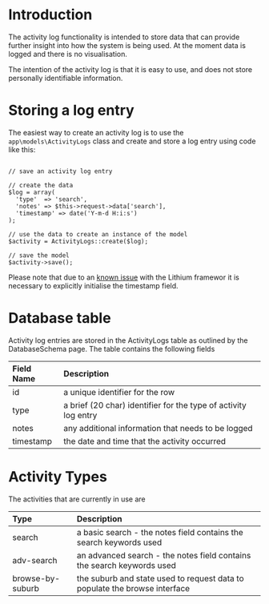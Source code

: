 # Introduction #

The activity log functionality is intended to store data that can provide further insight into how the system is being used. At the moment data is logged and there is no visualisation.

The intention of the activity log is that it is easy to use, and does not store personally identifiable information.

# Storing a log entry #

The easiest way to create an activity log is to use the `app\models\ActivityLogs` class and create and store a log entry using code like this:

```

// save an activity log entry

// create the data
$log = array(
  'type'  => 'search',
  'notes' => $this->request->data['search'],
  'timestamp' => date('Y-m-d H:i:s')
);

// use the data to create an instance of the model
$activity = ActivityLogs::create($log);

// save the model
$activity->save();

```

Please note that due to an [known issue](https://github.com/UnionOfRAD/lithium/issues/28) with the Lithium framewor it is necessary to explicitly initialise the timestamp field.

# Database table #

Activity log entries are stored in the ActivityLogs table as outlined by the DatabaseSchema page. The table contains the following fields

| **Field Name** | **Description** |
|:---------------|:----------------|
| id             | a unique identifier for the row |
| type           | a brief (20 char) identifier for the type of activity log entry |
| notes          | any additional information that needs to be logged |
| timestamp      | the date and time that the activity occurred |

# Activity Types #

The activities that are currently in use are

| **Type** | **Description** |
|:---------|:----------------|
| search   | a basic search - the notes field contains the search keywords used |
| adv-search | an advanced search - the notes field contains the search keywords used |
| browse-by-suburb | the suburb and state used to request data to populate the browse interface |